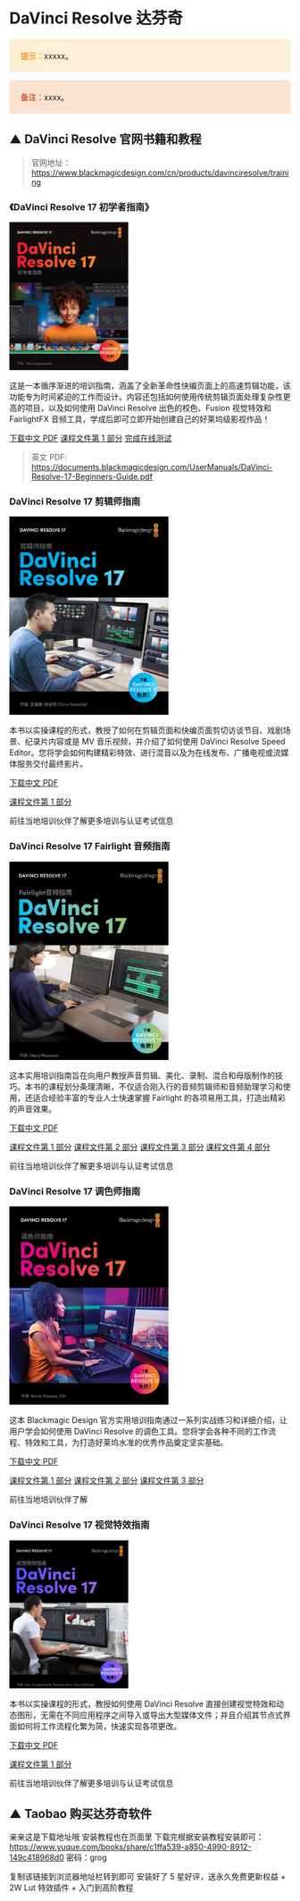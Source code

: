 # DaVinci Resolve 达芬奇




<p style="background-color:#fdeed6; border-radius:6px; padding:20px;"><strong style="color:#f79c21;">提示：</strong>xxxxx。</p>



<p style="background-color:#f9e2d2; border-radius:6px; padding:20px;"><strong style="color:#dd5a2b;">备注：</strong>xxxx。</p>




## ▲ DaVinci Resolve 官网书籍和教程

> 官网地址：https://www.blackmagicdesign.com/cn/products/davinciresolve/training

### 《DaVinci Resolve 17 初学者指南》

![The Beginner's Guide to DaVinci Resolve 17](README.assets/the-beginners-guide-to-davinci-resolve-17-cn.jpg)

这是一本循序渐进的培训指南，涵盖了全新革命性快编页面上的高速剪辑功能，该功能专为时间紧迫的工作而设计。内容还包括如何使用传统剪辑页面处理复杂性更高的项目，以及如何使用 DaVinci Resolve 出色的校色、Fusion 视觉特效和 FairlightFX 音频工具，学成后即可立即开始创建自己的好莱坞级影视作品！

[下载中文 PDF](https://documents.blackmagicdesign.com/cn/UserManuals/DaVinci-Resolve-17-Beginners-Guide.pdf?_v=1624593615000)  [课程文件第 1 部分](https://www.blackmagicdesign.com/dvres/beginners-guide-resolve-17)  [完成在线测试](https://blackmagic.brillium.com/assess.aspx?aid=INTRO17-CH-ENDUSER&key=iXgNbJ5MQO8pp4G6)

> 英文 PDF: https://documents.blackmagicdesign.com/UserManuals/DaVinci-Resolve-17-Beginners-Guide.pdf

### DaVinci Resolve 17 剪辑师指南

<img src="README.assets/the-editors-guide-to-davinci-resolve-17-cn.jpg" alt="The Editor’s Guide to DaVinci Resolve 17" style="zoom:67%;" />

本书以实操课程的形式，教授了如何在剪辑页面和快编页面剪切访谈节目、戏剧场景、纪录片内容或是 MV 音乐视频，并介绍了如何使用 DaVinci Resolve Speed Editor。您将学会如何构建精彩特效、进行混音以及为在线发布、广播电视或流媒体服务交付最终影片。

[下载中文 PDF](https://documents.blackmagicdesign.com/cn/UserManuals/DaVinci-Resolve-17-Editors-Guide.pdf?_v=1662534010000)

[课程文件第 1 部分](https://www.blackmagicdesign.com/dvres/editors-guide-resolve17)

前往当地培训伙伴了解更多培训与认证考试信息



### DaVinci Resolve 17 Fairlight 音频指南

<img src="README.assets/the-fairlight-audio-guide-to-davinci-resolve-17-cn.jpg" alt="The Fairlight Audio Guide to DaVinci Resolve 17" style="zoom:67%;" />


这本实用培训指南旨在向用户教授声音剪辑、美化、录制、混合和母版制作的技巧。本书的课程划分条理清晰，不仅适合刚入行的音频剪辑师和音频助理学习和使用，还适合经验丰富的专业人士快速掌握 Fairlight 的各项易用工具，打造出精彩的声音效果。

[下载中文 PDF](https://documents.blackmagicdesign.com/cn/UserManuals/DaVinci-Resolve-17-Fairlight-Audio-Post.pdf?_v=1662436732000)

[课程文件第 1 部分](https://www.blackmagicdesign.com/dvres/audio-post-resolve17-pt1)
[课程文件第 2 部分](https://www.blackmagicdesign.com/dvres/audio-post-resolve17-pt2)
[课程文件第 3 部分](https://www.blackmagicdesign.com/dvres/audio-post-resolve17-pt3)
[课程文件第 4 部分](https://www.blackmagicdesign.com/dvres/audio-post-resolve17-pt4)

前往当地培训伙伴了解更多培训与认证考试信息



### DaVinci Resolve 17 调色师指南

<img src="README.assets/the-colorist-guide-to-davinci-resolve-17-cn.jpg" alt="The Colorist Guide to DaVinci Resolve 17" style="zoom: 67%;" />

这本 Blackmagic Design 官方实用培训指南通过一系列实战练习和详细介绍，让用户学会如何使用 DaVinci Resolve 的调色工具。您将学会各种不同的工作流程、特效和工具，为打造好莱坞水准的优秀作品奠定坚实基础。

[下载中文 PDF](https://documents.blackmagicdesign.com/cn/UserManuals/DaVinci-Resolve-17-Colorist-Guide.pdf?_v=1623808249000)

[课程文件第 1 部分](https://www.blackmagicdesign.com/dvres/grading-with-resolve17-pt1)
[课程文件第 2 部分](https://www.blackmagicdesign.com/dvres/grading-with-resolve17-pt2)
[课程文件第 3 部分](https://www.blackmagicdesign.com/dvres/grading-with-resolve17-pt3)

前往当地培训伙伴了解



### DaVinci Resolve 17 视觉特效指南

![The Visual Effects Guide to DaVinci Resolve 17](README.assets/the-visual-effects-guide-to-davinci-resolve-17-cn-1675746979264-47.jpg)

本书以实操课程的形式，教授如何使用 DaVinci Resolve 直接创建视觉特效和动态图形，无需在不同应用程序之间导入或导出大型媒体文件；并且介绍其节点式界面如何将工作流程化繁为简，快速实现各项更改。

[下载中文 PDF](https://documents.blackmagicdesign.com/cn/UserManuals/DaVinci-Resolve-17-Fusion-Visual-Effects.pdf?_v=1663718947000)

[课程文件第 1 部分](https://www.blackmagicdesign.com/dvres/fusion-with-resolve17)

前往当地培训伙伴了解更多培训与认证考试信息





## ▲ Taobao 购买达芬奇软件

亲亲这是下载地址哦 安装教程也在页面里 下载完根据安装教程安装即可：
https://www.yuque.com/books/share/c1ffa539-a850-4990-8912-149c418968d0  密码：grog

复制该链接到浏览器地址栏转到即可 安装好了 5 星好评，送永久免费更新权益 + 2W Lut 特效插件  + 入门到高阶教程










